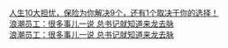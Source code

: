   
[人生10大担忧，保险为你解决9个，还有1个取决于你的选择！](http://www.dianyue.me/archives/386/d443pjwaxuhfsvkb/)  
[浪潮员工：很多事儿一说 总书记就知道来龙去脉](http://www.dianyue.me/archives/926/eurs7wpiz1y1943v/)  
[浪潮员工：很多事儿一说 总书记就知道来龙去脉](http://www.dianyue.me/archives/999/s8ahhohl92fc17ux/)